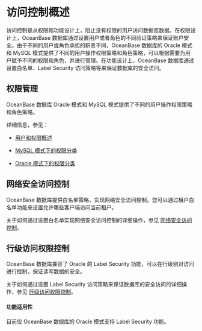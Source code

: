 # 访问控制概述

访问控制是从权限和功能设计上，阻止没有权限的用户访问数据库数据。在权限设计上，OceanBase 数据库通过设置用户或者角色的不同验证策略来保证账户安全。由于不同的用户或角色承担的职责不同，OceanBase 数据库的 Oracle 模式和 MySQL 模式提供了不同的用户操作权限策略和角色策略，可以根据需要为用户赋予不同的权限和角色，并进行管理。在功能设计上，OceanBase 数据库通过设置白名单、Label Security 访问策略等来保证数据库的安全访问。

## 权限管理

OceanBase 数据库 Oracle 模式和 MySQL 模式提供了不同的用户操作权限策略和角色策略。

详细信息，参见：

* [用户和权限概述](2.user-and-permission/1.user-and-permission-overview.md)

* [MySQL 模式下的权限分类](2.user-and-permission/2.permission-of-mysql-mode/1.permission-classification-of-mysql.md)

* [Oracle 模式下的权限分类](2.user-and-permission/3.permission-of-oracle-mode/0.permission-classification-of-oracle-mode.md)

## 网络安全访问控制

OceanBase 数据库提供白名单策略，实现网络安全访问控制。您可以通过租户白名单功能来设置允许哪些客户端访问当前租户。

关于如何通过设置白名单实现网络安全访问控制的详细操作，参见 [网络安全访问控制](3.network-security-access-control.md)。

## 行级访问权限控制

OceanBase 数据库兼容了 Oracle 的 Label Security 功能，可以在行级别对访问进行控制，保证读写数据的安全。

关于如何通过设置 Label Security 访问策略来保证数据库的安全访问的详细操作，参见 [行级访问权限控制](4.row-level-access-control.md)。

<main id="notice">
    <h4>功能适用性</h4>
    <p>目前仅 OceanBase 数据库的 Oracle 模式支持 Label Security 功能。</p>
</main>
